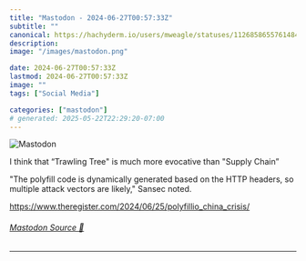 ```yaml
---
title: "Mastodon - 2024-06-27T00:57:33Z"
subtitle: ""
canonical: https://hachyderm.io/users/mweagle/statuses/112685865576148430
description:
image: "/images/mastodon.png"

date: 2024-06-27T00:57:33Z
lastmod: 2024-06-27T00:57:33Z
image: ""
tags: ["Social Media"]

categories: ["mastodon"]
# generated: 2025-05-22T22:29:20-07:00
---
```

![Mastodon](/images/mastodon.png)

<p>I think that “Trawling Tree&quot; is much more evocative than &quot;Supply Chain”</p><p>&quot;The polyfill code is dynamically generated based on the HTTP headers, so multiple attack vectors are likely,&quot; Sansec noted.</p><p><a href="https://www.theregister.com/2024/06/25/polyfillio_china_crisis/" target="_blank" rel="nofollow noopener noreferrer" translate="no"><span class="invisible">https://www.</span><span class="ellipsis">theregister.com/2024/06/25/pol</span><span class="invisible">yfillio_china_crisis/</span></a></p>


###### [Mastodon Source 🐘](https://hachyderm.io/@mweagle/112685865576148430)

___
